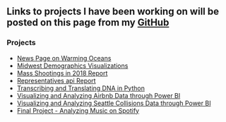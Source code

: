 <!--- # Welcome to Phung's Page

(You can use the [editor on GitHub](https://github.com/phung-phu/phung-phu.github.io/edit/master/README.md) to maintain and preview the content for your website in Markdown files.)

(Whenever you commit to this repository, GitHub Pages will run [Jekyll](https://jekyllrb.com/) to rebuild the pages in your site, from the content in your Markdown files.)
-->

## Links to projects I have been working on will be posted on this page from my [GitHub](https://github.com/phung-phu) 

### Projects
- [News Page on Warming Oceans](https://github.com/phung-phu/News-Page)
- [Midwest Demographics Visualizations](https://phung-phu.shinyapps.io/a8-midwest)
- [Mass Shootings in 2018 Report](https://info201b-w19.github.io/a5-phung-phu)
- [Representatives api Report](https://info201b-w19.github.io/a6-phung-phu)
- [Transcribing and Translating DNA in Python](https://github.com/phung-phu/DNA-Transcription-Translation)
- [Visualizing and Analyzing Airbnb Data through Power BI](https://github.com/phung-phu/Airbnb)
- [Visualizing and Analyzing Seattle Collisions Data through Power BI](https://github.com/phung-phu/Seattle-Collisions)
- [Final Project - Analyzing Music on Spotify](https://reneew7.shinyapps.io/musicanalysis)

<!---
For more details see [GitHub Flavored Markdown](https://guides.github.com/features/mastering-markdown/).

### Jekyll Themes

Your Pages site will use the layout and styles from the Jekyll theme you have selected in your [repository settings](https://github.com/phung-phu/phung-phu.github.io/settings). The name of this theme is saved in the Jekyll `_config.yml` configuration file.

### Support or Contact

Having trouble with Pages? Check out our [documentation](https://help.github.com/categories/github-pages-basics/) or [contact support](https://github.com/contact) and we’ll help you sort it out.
--> 

